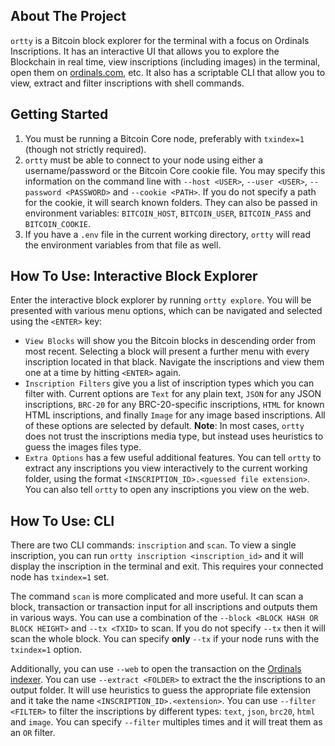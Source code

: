## About The Project

`ortty` is a Bitcoin block explorer for the terminal with a focus on Ordinals Inscriptions. It has an interactive UI that allows you to explore the Blockchain in real time, view inscriptions (including images) in the terminal, open them on [ordinals.com](https://ordinals.com), etc. It also has a scriptable CLI that allow you to view, extract and filter inscriptions with shell commands.

## Getting Started

1. You must be running a Bitcoin Core node, preferably with `txindex=1` (though not strictly required).
2. `ortty` must be able to connect to your node using either a username/password or the Bitcoin Core cookie file.
   You may specify this information on the command line with `--host <USER>`, `--user <USER>`, `--password <PASSWORD>` and `--cookie <PATH>`.
   If you do not specify a path for the cookie, it will search known folders. They can also be passed in environment variables: `BITCOIN_HOST`,
   `BITCOIN_USER`, `BITCOIN_PASS` and `BITCOIN_COOKIE`.
3. If you have a `.env` file in the current working directory, `ortty` will read the environment variables from that file as well.

## How To Use: Interactive Block Explorer

Enter the interactive block explorer by running `ortty explore`. You will be presented with various menu options, which can be navigated and selected using the `<ENTER>` key:

* `View Blocks` will show you the Bitcoin blocks in descending order from most recent. Selecting a block will present a further menu with every inscription located in that black. Navigate the inscriptions and view them one at a time by hitting `<ENTER>` again.
* `Inscription Filters` give you a list of inscription types which you can filter with. Current options are `Text` for any plain text, `JSON` for any JSON inscriptions, `BRC-20` for any BRC-20-specific inscriptions, `HTML` for known HTML inscriptions, and finally `Image` for any image based inscriptions. All of these options are selected by default. **Note**: In most cases, `ortty` does not trust the inscriptions media type, but instead uses heuristics to guess the images files type.
* `Extra Options` has a few useful additional features. You can tell `ortty` to extract any inscriptions you view interactively to the current working folder, using the format `<INSCRIPTION_ID>.<guessed file extension>`. You can also tell `ortty` to open any inscriptions you view on the web.

## How To Use: CLI

There are two CLI commands: `inscription` and `scan`. To view a single inscription, you can run `ortty inscription <inscription_id>` and it will display the inscription in the terminal and exit. This requires your connected node has `txindex=1` set.

The command `scan` is more complicated and more useful. It can scan a block, transaction or transaction input for all inscriptions and outputs them in various ways. You can use a combination of the `--block <BLOCK HASH OR BLOCK HEIGHT>` and `--tx <TXID>` to scan. If you do not specify `--tx` then it will scan the whole block. You can specify __only__ `--tx` if your node runs with the `txindex=1` option.

Additionally, you can use `--web` to open the transaction on the [Ordinals indexer](https://ordinals.com). You can use `--extract <FOLDER>` to extract the the inscriptions to an output folder. It will use heuristics to guess the appropriate file extension and it take the name `<INSCRIPTION_ID>.<extension>`. You can use `--filter <FILTER>` to filter the inscriptions by different types: `text`, `json`, `brc20`, `html` and `image`. You can specify `--filter` multiples times and it will treat them as an `OR` filter.
